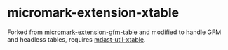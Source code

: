 # micromark-extension-xtable

Forked from [micromark-extension-gfm-table](https://github.com/micromark/micromark-extension-gfm-table) and modified to handle GFM and headless tables, requires [mdast-util-xtable](https://github.com/TRIAEIOU/mdast-util-xtable).
